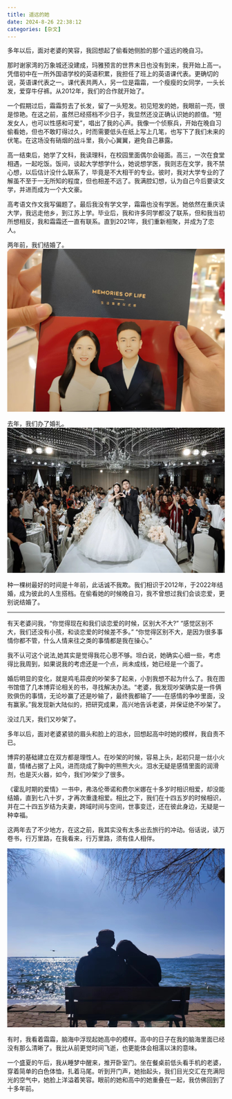 ```yaml
---
title: 遥远的她
date: 2024-8-26 22:38:12
categories: [杂文]
---
```


多年以后，面对老婆的笑容，我回想起了偷看她侧脸的那个遥远的晚自习。

那时谢家湾的万象城还没建成，玛雅预言的世界末日也没有到来，我开始上高一。凭借初中在一所外国语学校的英语积累，我担任了班上的英语课代表。更确切的说，英语课代表之一。课代表共两人，另一位是霜霜，一个瘦瘦的女同学，一头长发，爱穿牛仔裤。从2012年，我们的合作就开始了。

一个假期过后，霜霜剪去了长发，留了一头短发。初见短发的她，我眼前一亮，很是惊艳。在这之前，虽然已经搭档不少日子，我显然还没正确认识她的颜值。“短发女人，也可以性感和可爱”，唱出了我的心声。我像一个侦察兵，开始在晚自习偷看她，但也不敢盯得过久，时而需要低头在纸上写上几笔，也写下了我们未来的伏笔。在这场没有硝烟的战斗里，我小心翼翼，避免自己暴露。

高一结束后，她学了文科，我读理科，在校园里面偶尔会碰面。高三，一次在食堂相遇，一起吃饭。饭间，谈起大学想学什么，她说想学医，我则志在文学，我不禁心想，以后估计没什么联系了，毕竟是不大相干的专业。彼时，我对大学专业的了解虽不至于一无所知的程度，但也相差不远了。我满腔幻想，认为自己今后要读文学，并进而成为一个大文豪。

高考语文作文我写偏题了。最后我没有学文学，霜霜也没有学医。她依然在重庆读大学，我远走他乡，到江苏上学。毕业后，我和许多同学都没了联系，但和我当初所想相反，我和霜霜还一直有联系。直到2021年，我们重新相聚，并成为了恋人。

两年前，我们结婚了。
![one.jpg](/img/杂文/married-for-two-years/one.jpg)

去年，我们办了婚礼。
![tow.jpg](/img/杂文/married-for-two-years/tow.jpg)

种一棵树最好的时间是十年前，此话诚不我欺。我们相识于2012年，于2022年结婚，成为彼此的人生搭档。在偷看她的时候晚自习，我不曾想过我们会谈恋爱，更别说结婚了。

**********

有天老婆问我，“你觉得现在和我们谈恋爱的时候，区别大不大?”
“感觉区别不大，我们还没有小孩，和谈恋爱的时候差不多。”
“你觉得区别不大，是因为很多事情你都不管，什么人情来往之类的事情都是我在操心。”

我不认可这个说法,她其实是觉得我花心思不够。坦白说，她确实心细一些，考虑得比我周到，如果说我的考虑还是一个点，尚未成线，她已经是一个面了。

婚后明显的变化，就是鸡毛蒜皮的吵架多了起来，小到我想不起为什么了。我在图书馆借了几本博弈论相关的书，寻找解决办法。“老婆，我发现吵架确实是一件俩败俱伤的事情，无论吵赢了还是吵输了，最终我都输了——在感情的争吵里面，没有赢家。”我发现新大陆似的，把研究成果，高兴地告诉老婆，并保证绝不吵架了。

没过几天，我们又吵架了。

多年以后，面对老婆紧锁的眉头和脸上的泪水，回想起高中时她的模样，我自责不已。

博弈的基础建立在双方都是理性人。在吵架的时候，容易上头，起初只是一丝小火苗，情绪占据了上风，进而烧成了胸中的熊熊大火。泪水无疑是感情里面的润滑剂，也是灭火器，如今，我们吵架少了很多。

《霍乱时期的爱情》一书中，弗洛伦蒂诺和费尔米娜在十多岁时相识相爱，却没能结婚，直到七八十岁，才再次重逢相爱。相比之下，我们在十四五岁的时候相识，并在二十四五岁结为夫妻，跨域时间与空间，世事变迁，还在彼此身边，无疑是一种幸福。

这两年去了不少地方，在这之前，我其实没有太多出去旅行的冲动。俗话说，读万卷书，行万里路，在我看来，行万里路，须有佳人相伴。

![three.jpg](/img/杂文/married-for-two-years/three.jpg)

有时，我看着霜霜，脑海中浮现起她高中的模样。高中的日子在我的脑海里面已经没有那么清晰了。我比从前更觉时间飞逝，也更能体会相濡以沫的意味。

一个盛夏的午后，我从睡梦中醒来，推开卧室门。坐在餐桌前低头看手机的老婆，穿着简单的白色体恤，扎着马尾。听到开门声，她抬起头，我们目光交汇在充满阳光的空气中，她脸上洋溢着笑容。眼前的她和高中的她重叠在一起，我仿佛回到了十多年前。



